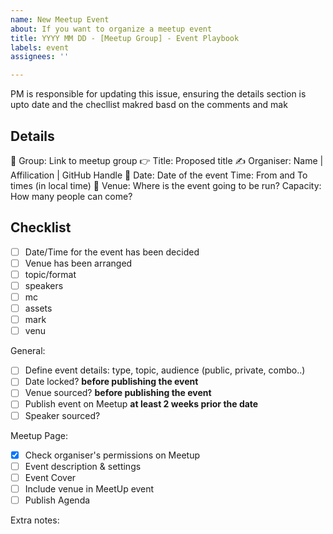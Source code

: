 ```yaml
---
name: New Meetup Event
about: If you want to organize a meetup event
title: YYYY MM DD - [Meetup Group] - Event Playbook
labels: event
assignees: ''

---
```


PM is responsible for updating this issue, ensuring the details section is upto date and the checllist makred basd on the comments and mak

## Details

👥 Group: Link to meetup group
👉 Title: Proposed title
✍️ Organiser: Name | Affilication | GitHub Handle
📆 Date: Date of the event
Time: From and To times (in local time)
📍 Venue: Where is the event going to be run?
 Capacity: How many people can come?

  


## Checklist

- [ ] Date/Time for the event has been decided
- [ ] Venue has been arranged
- [ ] topic/format
- [ ] speakers
- [ ] mc
- [ ] assets
- [ ] mark
- [ ] venu

General: 
- [ ] Define event details: type, topic, audience (public, private, combo..)
- [ ] Date locked? **before publishing the event**
- [ ] Venue sourced? **before publishing the event**
- [ ] Publish event on Meetup **at least 2 weeks prior the date**
- [ ] Speaker sourced?

Meetup Page: 
- [x] Check organiser's permissions on Meetup
- [ ] Event description & settings
- [ ] Event Cover
- [ ] Include venue in MeetUp event
- [ ] Publish Agenda

Extra notes: